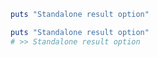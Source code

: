 ```ruby result run
puts "Standalone result option"
```

```ruby RESULT
puts "Standalone result option"
# >> Standalone result option
```
